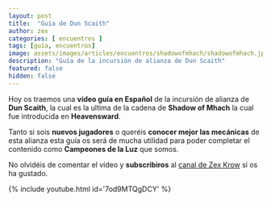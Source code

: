 ```yaml
---
layout: post
title:  "Guía de Dun Scaith"
author: zex
categories: [ encuentros ]
tags: [guía, encuentros]
image: assets/images/articles/encuentros/shadowofmhach/shadowofmhach.jpg
description: "Guía de la incursión de alianza de Dun Scaith"
featured: false
hidden: false
---
```

Hoy os traemos una **vídeo guía en Español** de la incursión de alianza de **Dun Scaith**, la cual es la ultima de la cadena de **Shadow of Mhach** la cual fue introducida en **Heavensward**.

Tanto si sois **nuevos jugadores** o queréis **conocer mejor las mecánicas** de esta alianza esta guía os será de mucha utilidad para poder completar el contenido como **Campeones de la Luz** que somos.

No olvidéis de comentar el vídeo y **subscribiros** al <a href="https://www.youtube.com/channel/UC6WMAsnnQXRP5pWG8dWwwnA" target="_blank">canal de Zex Krow</a> si os ha gustado.

{% include youtube.html id='7od9MTQgDCY' %}
